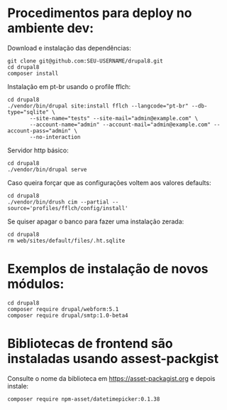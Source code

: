 # Procedimentos para deploy no ambiente dev:

Download e instalação das dependências:

    git clone git@github.com:SEU-USERNAME/drupal8.git
    cd drupal8
    composer install

Instalação em pt-br usando o profile fflch:

    cd drupal8
    ./vendor/bin/drupal site:install fflch --langcode="pt-br" --db-type="sqlite" \
           --site-name="tests" --site-mail="admin@example.com" \
           --account-name="admin" --account-mail="admin@example.com" --account-pass="admin" \
           --no-interaction

Servidor http básico:

    cd drupal8
    ./vendor/bin/drupal serve

Caso queira forçar que as configurações voltem aos valores defaults:

    cd drupal8
    ./vendor/bin/drush cim --partial --source='profiles/fflch/config/install'

Se quiser apagar o banco para fazer uma instalação zerada:

    cd drupal8
    rm web/sites/default/files/.ht.sqlite

# Exemplos de instalação de novos módulos:

    cd drupal8
    composer require drupal/webform:5.1
    composer require drupal/smtp:1.0-beta4

# Bibliotecas de frontend são instaladas usando assest-packgist

Consulte o nome da biblioteca em https://asset-packagist.org e
depois instale:

    composer require npm-asset/datetimepicker:0.1.38
